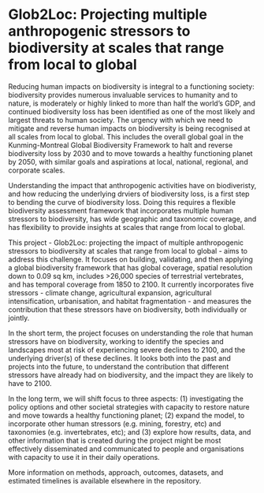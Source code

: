 # Glob2Loc: Projecting multiple anthropogenic stressors to biodiversity at scales that range from local to global

Reducing human impacts on biodiversity is integral to a functioning society: biodiversity provides numerous invaluable services to humanity and to nature, is moderately or highly linked to more than half the world’s GDP, and continued biodiversity loss has been identified as one of the most likely and largest threats to human society. The urgency with which we need to mitigate and reverse human impacts on biodiversity is being recognised at all scales from local to global. This includes the overall global goal in the Kunming-Montreal Global Biodiversity Framework to halt and reverse biodiversity loss by 2030 and to move towards a healthy functioning planet by 2050, with similar goals and aspirations at local, national, regional, and corporate scales.

Understanding the impact that anthropogenic activities have on biodiveristy, and how reducing the underlying drviers of biodiversity loss, is a first step to bending the curve of biodiversity loss. Doing this requires a flexible biodiversity assessment framework that incorporates multiple human stressors to biodiversity, has wide geographic and taxonomic coverage, and has flexibility to provide insights at scales that range from local to global.

This project - Glob2Loc: projecting the impact of multiple anthropogenic stressors to biodiversity at scales that range from local to global - aims to address this challenge. It focuses on building, validating, and then applying a global biodiversity framework that has global coverage, spatial resolution down to 0.09 sq km, includes >26,000 species of terrestrial vertebrates, and has temporal coverage from 1850 to 2100. It currently incorporates five stressors - climate change, agricultural expansion, agricultural intensification, urbanisation, and habitat fragmentation - and measures the contribution that these stressors have on biodiversity, both individually or jointly.

In the short term, the project focuses on understanding the role that human stressors have on biodiversity, working to identify the species and landscapes most at risk of experiencing severe declines to 2100, and the underlying driver(s) of these declines. It looks both into the past and projects into the future, to understand the contribution that different stressors have already had on biodiversity, and the impact they are likely to have to 2100.

In the long term, we will shift focus to three aspects: (1) investigating the policy options and other societal strategies with capacity to restore nature and move towards a healthy functioning planet; (2) expand the model, to incorporate other human stressors (e.g. mining, forestry, etc) and taxonomies (e.g. invertebrates, etc); and (3) explore how results, data, and other information that is created during the project might be most effectively disseminated and communicated to people and organisations with capacity to use it in their daily operations.

More information on methods, approach, outcomes, datasets, and estimated timelines is available elsewhere in the repository.

